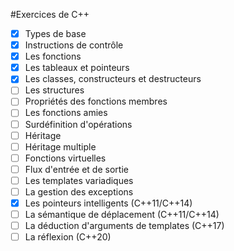 #Exercices de C++

- [x] Types de base
- [x] Instructions de contrôle
- [x] Les fonctions 
- [x] Les tableaux et pointeurs
- [x] Les classes, constructeurs et destructeurs
- [ ] Les structures
- [ ] Propriétés des fonctions membres
- [ ] Les fonctions amies
- [ ] Surdéfinition d'opérations
- [ ] Héritage
- [ ] Héritage multiple
- [ ] Fonctions virtuelles
- [ ] Flux d'entrée et de sortie
- [ ] Les templates variadiques
- [ ] La gestion des exceptions
- [x] Les pointeurs intelligents (C++11/C++14)
- [ ] La sémantique de déplacement (C++11/C++14)
- [ ] La déduction d'arguments de templates (C++17)
- [ ] La réflexion (C++20)